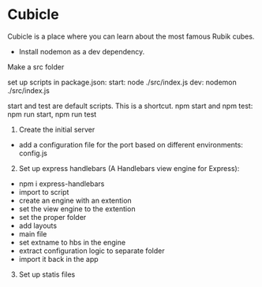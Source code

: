 # Cubicle

Cubicle is a place where you can learn about the most famous Rubik cubes.

- Install nodemon as a dev dependency.

Make a src folder

set up scripts in package.json:
start: node ./src/index.js
dev: nodemon ./src/index.js

start and test are default scripts. This is a shortcut.
npm start and npm test: npm run start, npm run test

1. Create the initial server

- add a configuration file for the port based on different environments: config.js

2. Set up express handlebars (A Handlebars view engine for Express):

- npm i express-handlebars
- import to script
- create an engine with an extention
- set the view engine to the extention
- set the proper folder
- add layouts
- main file
- set extname to hbs in the engine
- extract configuration logic to separate folder
- import it back in the app

3. Set up statis files
